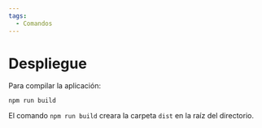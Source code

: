 ```yaml
---
tags:
  - Comandos
---
```

# Despliegue

Para compilar la aplicación:

```
npm run build
```

El comando `npm run build` creara la carpeta `dist` en la raíz del directorio.